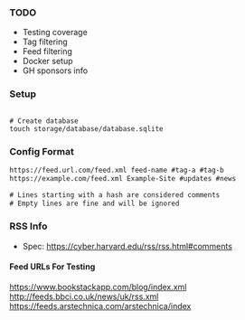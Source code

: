 ### TODO

- Testing coverage
- Tag filtering
- Feed filtering
- Docker setup
- GH sponsors info

### Setup

```shell

# Create database
touch storage/database/database.sqlite

```

### Config Format

```txt
https://feed.url.com/feed.xml feed-name #tag-a #tag-b
https://example.com/feed.xml Example-Site #updates #news

# Lines starting with a hash are considered comments
# Empty lines are fine and will be ignored
```

### RSS Info

- Spec: https://cyber.harvard.edu/rss/rss.html#comments

#### Feed URLs For Testing

https://www.bookstackapp.com/blog/index.xml
http://feeds.bbci.co.uk/news/uk/rss.xml
https://feeds.arstechnica.com/arstechnica/index
